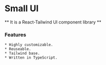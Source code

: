 # Small UI

** It is a React-Tailwind UI component library **

### Features

    * Highly customizable.
    * Reuseable.
    * Tailwind base.
    * Written in TypeScript.
